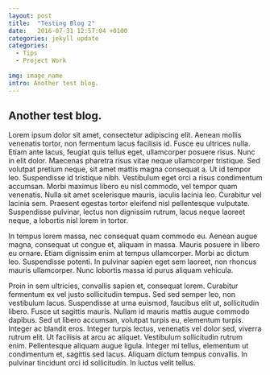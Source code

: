 ```yaml
---
layout: post
title:  "Testing Blog 2"
date:   2016-07-31 12:57:04 +0100
categories: jekyll update
categories:
  - Tips
  - Project Work
  
img: image_name
intro: Another test blog.
---
```

## Another test blog.

Lorem ipsum dolor sit amet, consectetur adipiscing elit. Aenean mollis venenatis tortor, non fermentum lacus facilisis id. Fusce eu ultrices nulla. Etiam ante lacus, feugiat quis tellus eget, ullamcorper posuere risus. Nunc in elit dolor. Maecenas pharetra risus vitae neque ullamcorper tristique. Sed volutpat pretium neque, sit amet mattis magna consequat a. Ut id tempor leo. Suspendisse id tristique nibh. Vestibulum eget orci a risus condimentum accumsan. Morbi maximus libero eu nisl commodo, vel tempor quam venenatis. Nulla sit amet scelerisque mauris, iaculis lacinia leo. Curabitur vel lacinia sem. Praesent egestas tortor eleifend nisl pellentesque vulputate. Suspendisse pulvinar, lectus non dignissim rutrum, lacus neque laoreet neque, a lobortis nisl lorem in tortor.

In tempus lorem massa, nec consequat quam commodo eu. Aenean augue magna, consequat ut congue et, aliquam in massa. Mauris posuere in libero eu ornare. Etiam dignissim enim at tempus ullamcorper. Morbi ac dictum leo. Suspendisse potenti. In pulvinar sapien eget sem laoreet, non rhoncus mauris ullamcorper. Nunc lobortis massa id purus aliquam vehicula.

Proin in sem ultricies, convallis sapien et, consequat lorem. Curabitur fermentum ex vel justo sollicitudin tempus. Sed sed semper leo, non vestibulum lacus. Suspendisse at urna euismod, faucibus elit ut, sollicitudin libero. Fusce ut sagittis mauris. Nullam id mauris mattis augue commodo dapibus. Sed ut libero accumsan, volutpat turpis eu, elementum turpis. Integer ac blandit eros. Integer turpis lectus, venenatis vel dolor sed, viverra rutrum elit. Ut facilisis at arcu ac aliquet. Vestibulum sollicitudin rutrum enim. Pellentesque aliquam augue ligula. Integer mi tellus, elementum ut condimentum et, sagittis sed lacus. Aliquam dictum tempus convallis. In pulvinar tincidunt orci id sollicitudin. In luctus velit tellus.